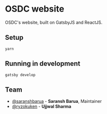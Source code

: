 # OSDC website
OSDC's website, built on GatsbyJS and ReactJS.

## Setup
`yarn`

## Running in development
`gatsby develop`

## Team

- [@saranshbarua](https://github.com/saranshbarua) - **Saransh Barua**, Maintainer
- [@ryzokuken](https://github.com/ryzokuken) - **Ujjwal Sharma**
